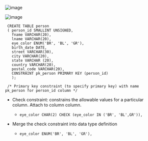 ![image](https://user-images.githubusercontent.com/92832451/181703003-7b82f062-8c41-4444-9c54-db41ce1cb7a7.png)

![image](https://user-images.githubusercontent.com/92832451/181703019-efe239dc-9c48-4186-8a01-26e328a8d13a.png)


     CREATE TABLE person
     ( person_id SMALLINT UNSIGNED,
       fname VARCHAR(20),
       lname VARCHAR(20),
       eye_color ENUM('BR', 'BL', 'GR'),
       birth_date DATE,
       street VARCHAR(30),
       city VARCHAR(20),
       state VARCHAR (20),
       country VARCHAR(20),
       postal_code VARCHAR(20),
       CONSTRAINT pk_person PRIMARY KEY (person_id)
       );   
                 
     /* Primary key constraint (to specify primary key) with name pk_person for person_id column */
     
     
 - Check constraint:  constrains the allowable values for a particular column. Attach to column column.
      -   `eye_color CHAR(2) CHECK (eye_color IN ('BR', 'BL',GR')), `

-  Merge the check constraint into data type definition
      -   `eye_color ENUM('BR', 'BL', 'GR'), `

